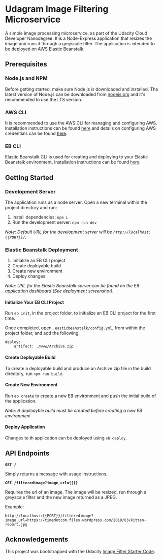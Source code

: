 # Udagram Image Filtering Microservice

A simple image processing microservice, as part of the Udacity Cloud Developer Nanodegree. It is a Node-Express application that resizes the image and runs it through a greyscale filter. The application is intended to be deployed on AWS Elastic Beanstalk.

## Prerequisites

### Node.js and NPM

Before getting started, make sure Node.js is downloaded and installed. The latest version of Node.js can be downloaded from [nodejs.org](https://nodejs.com/en/download) and it's recommended to use the LTS version.

### AWS CLI

It is recommended to use the AWS CLI for managing and configuring AWS. Installation instructions can be found [here](https://docs.aws.amazon.com/cli/latest/userguide/install-cliv2.html) and details on configuring AWS credentials can be found [here](https://docs.aws.amazon.com/cli/latest/userguide/cli-chap-configure.html).

### EB CLI

Elastic Beanstalk CLI is used for creating and deploying to your Elastic Beanstalk environment. Installation instructions can be found [here](https://docs.aws.amazon.com/elasticbeanstalk/latest/dg/eb-cli3-install.html).

## Getting Started

### Development Server

The application runs as a node server. Open a new terminal within the project directory and run:

1. Install dependencies: `npm i`
2. Run the development server: `npm run dev`

_Note: Default URL for the development server will be `http://localhost:{{PORT}}/`._

### Elastic Beanstalk Deployment

1. Initialize an EB CLI project
2. Create deployable build
3. Create new environment
4. Deploy changes

_Note: URL for the Elastic Beanstalk server can be found on the EB application dashboard (See deployment screenshot)._

#### Initialize Your EB CLI Project

Run `eb init`, in the project folder, to initialize an EB CLI project for the first time.

Once completed, open `.easticbeanstalk/config.yml`, from within the project folder, and add the following:
```
deploy:
    artifact: ./www/Archive.zip
```

#### Create Deployable Build

To create a deployable build and produce an Archive.zip file in the build directory, run `npm run build`.

#### Create New Environment

Run `eb create` to create a new EB environment and push the initial build of the application.

_Note: A deploayble build must be created before creating a new EB environment_

#### Deploy Application

Changes to th application can be deployed using `eb deploy`.

## API Endpoints

**`GET /`**

Simply returns a message with usage instructions.

**`GET /filteredimage?image_url={{}}`**

Requires the url of an image. The image will be resized, run through a greyscale filter and the new image returned as a JPEG.

Example:
```
http://localhost:{{PORT}}/filteredimage?image_url=https://timedotcom.files.wordpress.com/2019/03/kitten-report.jpg
```

## Acknowledgements

This project was bootstrapped with the Udacity [Image Filter Starter Code](https://github.com/udacity/cloud-developer/tree/master/course-02/project/image-filter-starter-code).
